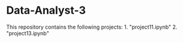 # Data-Analyst-3
This repository contains the following projects: 1. "project11.ipynb" 2. "project13.ipynb"
